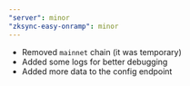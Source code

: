 ```yaml
---
"server": minor
"zksync-easy-onramp": minor
---
```


- Removed `mainnet` chain (it was temporary)
- Added some logs for better debugging
- Added more data to the config endpoint
